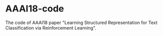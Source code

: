# AAAI18-code
The code of AAAI18 paper "Learning Structured Representation for Text Classification via Reinforcement Learning".
